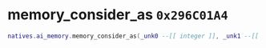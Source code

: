 # memory_consider_as `0x296C01A4`

```lua
natives.ai_memory.memory_consider_as(_unk0 --[[ integer ]], _unk1 --[[ integer ]], _unk2 --[[ integer ]])
```
